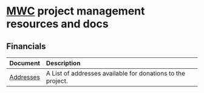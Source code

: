 # [MWC](https://github.com/mwcproject) project management resources and docs

## Financials

| Document | Description |
|:---|:---|
| [Addresses](financials/addresses.md) | A List of addresses available for donations to the project. |

